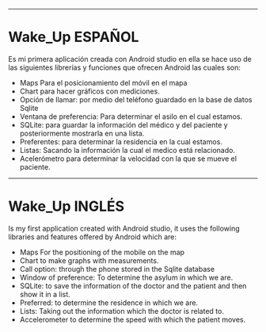 
-----------------------------------------------------------------------------------------
# Wake_Up ESPAÑOL

  Es mi primera aplicación creada con Android studio en ella se hace uso de las siguientes 
  librerías y funciones que ofrecen Android las cuales son:
- Maps Para el posicionamiento del móvil en el mapa
- Chart para hacer gráficos con mediciones.
- Opción de llamar: por medio del teléfono guardado en la base de datos Sqlite
- Ventana de preferencia: Para determinar el asilo en el cual estamos.
- SQLite: para guardar la información del médico y del paciente y posteriormente mostrarla en una lista.   
- Preferentes: para determinar la residencia en la cual estamos.
- Listas: Sacando la información la cual el medico está relacionado.
- Acelerómetro para determinar la velocidad con la que se mueve el paciente.


----------------------------------------------------------------------------------------
# Wake_Up INGLÉS

  Is my first application created with Android studio, it uses the following
  libraries and features offered by Android which are:
- Maps For the positioning of the mobile on the map
- Chart to make graphs with measurements.
- Call option: through the phone stored in the Sqlite database
- Window of preference: To determine the asylum in which we are.
- SQLite: to save the information of the doctor and the patient and then show it in a list.
- Preferred: to determine the residence in which we are.
- Lists: Taking out the information which the doctor is related to.
- Accelerometer to determine the speed with which the patient moves.
